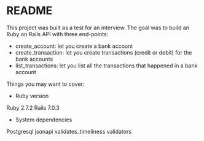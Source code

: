 # README

This project was built as a test for an interview. The goal was to build an Ruby on Rails API with three end-points:

- create_account: let you create a bank account
- create_transaction: let you create transactions (credit or debit) for the bank accounts
- list_transactions: let you list all the transactions that happened in a bank account

Things you may want to cover:

* Ruby version

Ruby 2.7.2
Rails 7.0.3

* System dependencies

Postgresql
jsonapi
validates_timeliness
validators
